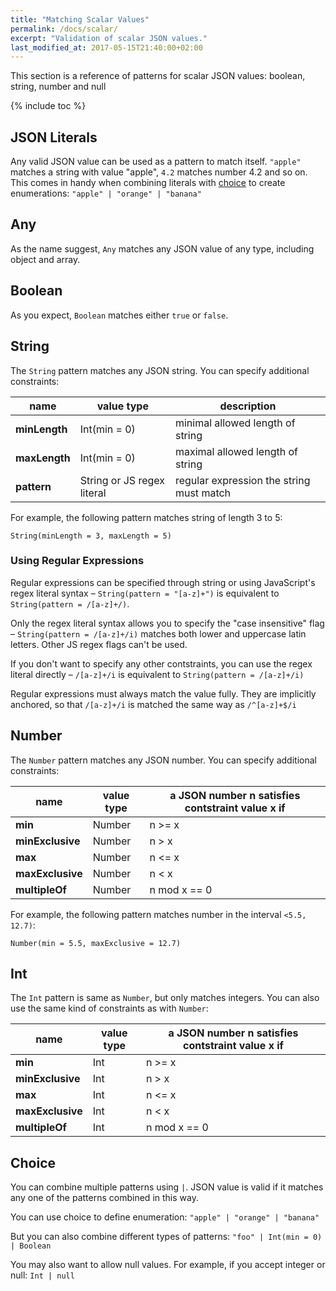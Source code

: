 ```yaml
---
title: "Matching Scalar Values"
permalink: /docs/scalar/
excerpt: "Validation of scalar JSON values."
last_modified_at: 2017-05-15T21:40:00+02:00
---
```


This section is a reference of patterns for scalar JSON values: boolean, string, number and null

{% include toc %}

## JSON Literals
Any valid JSON value can be used as a pattern to match itself. `"apple"` matches a string with value "apple", `4.2` matches number 4.2 and so on. This comes in handy when combining literals with [choice](#choice) to create enumerations: `"apple" | "orange" | "banana"`

## Any
As the name suggest, `Any` matches any JSON value of any type, including object and array.

## Boolean
As you expect, `Boolean` matches either `true` or `false`.

## String
The `String` pattern matches any JSON string. You can specify additional constraints:

| name          | value type                 | description                              |
| ------------- | -------------------------- | ---------------------------------------- |
| **minLength** | Int(min = 0)               | minimal allowed length of string         |
| **maxLength** | Int(min = 0)               | maximal allowed length of string         |
| **pattern**   | String or JS regex literal | regular expression the string must match |

For example, the following pattern matches string of length 3 to 5: 
<div class="highlighter-rouge language-json-blueprint">
<pre class="highlight">
<code><span class="nb">String</span><span class="p">(</span><span class="nx">minLength</span><span class="w"> </span><span class="o">=</span><span class="w"> </span><span class="mi">3</span><span class="p">,</span><span class="w"> </span><span class="nx">maxLength</span><span class="w"> </span><span class="o">=</span><span class="w"> </span><span class="mi">5</span><span class="p">)</span></code>
</pre>
</div>

### Using Regular Expressions
Regular expressions can be specified through string or using JavaScript's regex literal syntax – `String(pattern = "[a-z]+")` is equivalent to `String(pattern = /[a-z]+/)`.

Only the regex literal syntax allows you to specify the "case insensitive" flag – `String(pattern = /[a-z]+/i)` matches both lower and uppercase latin letters. Other JS regex flags can't be used.

If you don't want to specify any other contstraints, you can use the regex literal directly – `/[a-z]+/i` is equivalent to `String(pattern = /[a-z]+/i)`

Regular expressions must always match the value fully. They are implicitly anchored, so that `/[a-z]+/i` is matched the same way as `/^[a-z]+$/i`

## Number
The `Number` pattern matches any JSON number. You can specify additional constraints:

| name             | value type | a JSON number n satisfies contstraint value x if |
| ---------------- | ---------- | ------------------------------------------------ |
| **min**          | Number     | n >= x                                           |
| **minExclusive** | Number     | n > x                                            |
| **max**          | Number     | n <= x                                           |
| **maxExclusive** | Number     | n < x                                            |
| **multipleOf**   | Number     | n mod x == 0                                     |

For example, the following pattern matches number in the interval `<5.5, 12.7)`:
<div class="highlighter-rouge language-json-blueprint">
<pre class="highlight">
<code><span class="nb">Number</span><span class="p">(</span><span class="nx">min</span><span class="w"> </span><span class="o">=</span><span class="w"> </span><span class="mf">5.5</span><span class="p">,</span><span class="w"> </span><span class="nx">maxExclusive</span><span class="w"> </span><span class="o">=</span><span class="w"> </span><span class="mf">12.7</span><span class="p">)</span></code>
</pre>
</div>

## Int
The `Int` pattern is same as `Number`, but only matches integers. You can also use the same kind of constraints as with `Number`:

| name             | value type | a JSON number n satisfies contstraint value x if |
| ---------------- | ---------- | ------------------------------------------------ |
| **min**          | Int        | n >= x                                           |
| **minExclusive** | Int        | n > x                                            |
| **max**          | Int        | n <= x                                           |
| **maxExclusive** | Int        | n < x                                            |
| **multipleOf**   | Int        | n mod x == 0                                     |

## Choice
<a name="choice"></a>
You can combine multiple patterns using `|`. JSON value is valid if it matches any one of the patterns combined in this way.

You can use choice to define enumeration: `"apple" | "orange" | "banana"`

But you can also combine different types of patterns: `"foo" | Int(min = 0) | Boolean`

You may also want to allow null values. For example, if you accept integer or null: `Int | null`